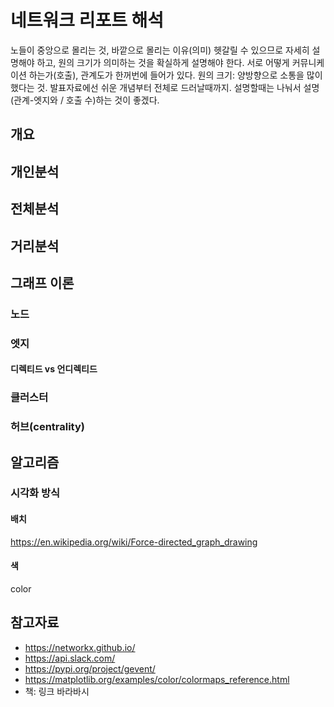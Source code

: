 # 네트워크 리포트 해석
노들이 중앙으로 몰리는 것, 바깥으로 몰리는 이유(의미) 헷갈릴 수 있으므로 자세히 설명해야 하고,
원의 크기가 의미하는 것을 확실하게 설명해야 한다.
서로 어떻게 커뮤니케이션 하는가(호출), 관계도가 한꺼번에 들어가 있다.
원의 크기: 양방향으로 소통을 많이 했다는 것.
발표자료에선 
쉬운 개념부터 전체로 드러날때까지.
설명할때는 나눠서 설명(관계-엣지와 / 호출 수)하는 것이 좋겠다.
## 개요
## 개인분석
## 전체분석
## 거리분석
## 그래프 이론
### 노드
### 엣지
#### 디렉티드 vs 언디렉티드
### 클러스터
### 허브(centrality)
## 알고리즘
### 시각화 방식
#### 배치
https://en.wikipedia.org/wiki/Force-directed_graph_drawing
#### 색
color
## 참고자료
* https://networkx.github.io/
* https://api.slack.com/
* https://pypi.org/project/gevent/
* https://matplotlib.org/examples/color/colormaps_reference.html
* 책: 링크 바라바시